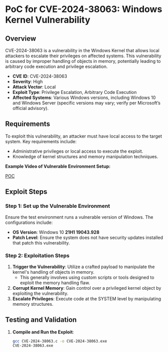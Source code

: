 # PoC for CVE-2024-38063: Windows Kernel Vulnerability

## Overview
CVE-2024-38063 is a vulnerability in the Windows Kernel that allows local attackers to escalate their privileges on affected systems. This vulnerability is caused by improper handling of objects in memory, potentially leading to arbitrary code execution and privilege escalation.

- **CVE ID**: CVE-2024-38063
- **Severity**: High
- **Attack Vector**: Local
- **Exploit Type**: Privilege Escalation, Arbitrary Code Execution
- **Affected Systems**: Various Windows versions, including Windows 10 and Windows Server (specific versions may vary; verify per Microsoft’s official advisory).

## Requirements
To exploit this vulnerability, an attacker must have local access to the target system. Key requirements include:
- Administrative privileges or local access to execute the exploit.
- Knowledge of kernel structures and memory manipulation techniques.

**Example Video of Vulnerable Environment Setup:**

[POC](CVE-2024-38063.mp4)

## Exploit Steps
### Step 1: Set up the Vulnerable Environment
Ensure the test environment runs a vulnerable version of Windows. The configurations include:
- **OS Version**: Windows 10 **21H1 19043.928**
- **Patch Level**: Ensure the system does not have security updates installed that patch this vulnerability.

### Step 2: Exploitation Steps
1. **Trigger the Vulnerability**: Utilize a crafted payload to manipulate the kernel's handling of objects in memory.
    - This generally involves using custom scripts or tools designed to exploit the memory handling flaw.
2. **Corrupt Kernel Memory**: Gain control over a privileged kernel object by exploiting the vulnerability.
3. **Escalate Privileges**: Execute code at the SYSTEM level by manipulating memory structures.

## Testing and Validation
1. **Compile and Run the Exploit**:
   ```bash
   gcc CVE-2024-38063.c -o CVE-2024-38063.exe
   CVE-2024-38063.exe
